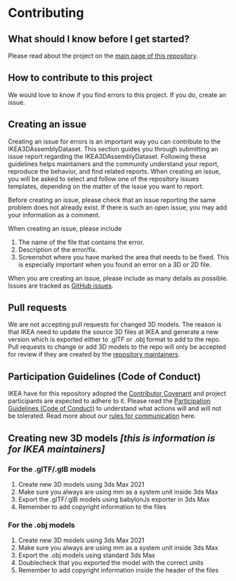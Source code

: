 # Contributing

## What should I know before I get started?

Please read about the project on the [main page of this repository](https://github.com/IKEA/IKEA3DAssemblyDataset/).

## How to contribute to this project

We would love to know if you find errors to this project.
If you do, create an issue.

## Creating an issue

Creating an issue for errors is an important way you can contribute to the IKEA3DAssemblyDataset.
This section guides you through submitting an issue report regarding the IKEA3DAssemblyDataset. Following these guidelines helps maintainers and the community understand your report, reproduce the behavior, and find related reports. When creating an issue, you will be asked to select and follow one of the repository issues templates, depending on the matter of the issue you want to report.

Before creating an issue, please check that an issue reporting the same problem does not already exist. If there is such an open issue, you may add your information as a comment.

When creating an issue, please include

1. The name of the file that contains the error.
2. Description of the error/fix.
3. Screenshot where you have marked the area that needs to be fixed.
This is especially important when you found an error on a 3D or 2D file.

When you are creating an issue, please include as many details as possible.
Issues are tracked as [GitHub issues](https://guides.github.com/features/issues/).

## Pull requests

We are not accepting pull requests for changed 3D models. The reason is that IKEA need to update the source 3D files at IKEA and generate a new version which is exported either to .glTF or .obj format to add to the repo. Pull requests to change or add 3D models to the repo will only be accepted for review if they are created by the [repository maintainers](https://github.com/IKEA/IKEA3DAssemblyDataset/blob/main/MAINTAINERS.md).

## Participation Guidelines (Code of Conduct)

IKEA have for this repository adopted the [Contributor Covenant](https://www.contributor-covenant.org/) and project participants are expected to adhere to it. Please read the [Participation Guidelines (Code of Conduct)](CODE_OF_CONDUCT.md) to understand what actions will and will not be tolerated. Read more about our [rules for communication](COMMUNICATION.md) here.

## Creating new 3D models *[this is information is for IKEA maintainers]*

### For the .glTF/.glB models

1. Create new 3D models using 3ds Max 2021
2. Make sure you always are using mm as a system unit inside 3ds Max
3. Export the .glTF/.glB models using babylonJs exporter in 3ds Max
4. Remember to add copyright information to the files

### For the .obj models

1. Create new 3D models using 3ds Max 2021
2. Make sure you always are using mm as a system unit inside 3ds Max
3. Export the .obj models using standard 3ds Max
4. Doublecheck that you exported the model with the correct units
5. Remember to add copyright information inside the header of the files

<!--
### DO NOT EDIT
This section describes the process to be followed by IKEA maintainers when a new release or a fix needs to be applied to the dataset.
## Making a pull request
*   Always follow the seven rules of a [great Git commit message](#git-commit-messages)
*   Follow the normal [pull request flow](https://help.github.com/articles/creating-a-pull-request/).
*   Feel free to make as many commits as you want; we will squash them all into a single commit before merging your change.
*   Check the diffs, write a useful description (including something like `Fixes #123` if it's fixing a bug) and send the PR out. Please start the title of your pull request with the name of the affected package, followed
    by a colon, followed by a short summary of the change, like "blob/gcsblob:add more tests".
* There is no need to assign a reviewer to the PR, the project team will assign someone for review during the standard triaging process. OR Choose a reviewer from the maintainers guide.

#### Git Commit Messages
A well-crafted Git commit message is the best way to communicate context about a change to fellow developers (and indeed to their future selves).
Follow the seven rules of a great Git commit message:
* Separate subject from body with a blank line. 
* Limit the subject line to 50 characters.
* Capitalize the subject line.
* Do not end the subject line with a period.
* Use the imperative mood in the subject line. eg."Add feature" not "Added feature"
* Wrap the body at 72 characters.
* Use the body to explain what and why vs. how.

## Code review
All submissions, including submissions by project members, require review. It is almost never the case that a pull request is accepted without some changes requested, so please do not be offended!

When you have finished making requested changes to your pull request, please make a comment containing "PTAL" (Please Take Another Look) on your pull request. GitHub notifications can be noisy, and it is unfortunately easy for things to be lost in the shuffle.

Once your PR is approved (hooray!), the reviewer will squash your commits into a single commit and then merge the commit onto the main branch. Thank you!

## Github code review workflow conventions
(For project members and frequent contributors.)

As a contributor:

-   Try hard to make each Pull Request as small and focused as possible. In
    particular, this means that if a reviewer asks you to do something that is
    beyond the scope of the Pull Request, the best practice is to file another
    issue and reference it from the Pull Request rather than just adding more
    commits to the existing PR.
-   Adding someone as a Reviewer means "please feel free to look and comment". Choose as many Reviewers as you'd like referring the Maintainers.
-   Adding someone as an Assignee means that the Pull Request should not be
    submitted until they approve. If you choose multiple Assignees, wait until
    all of them approve. It is fine to ask someone if they are OK with being
    removed as an Assignee.
-   Make as many commits as you want locally, but try not to push them to Github until you've addressed comments; this allows the email notification about the push to be a signal to reviewers that the PR is ready to be looked at again.
-   When there may be confusion about what should happen next for a PR, be
    explicit; add a "PTAL" comment if it is ready for review again, or a "Please hold off on reviewing for now" if you are still working on addressing comments.
-   "Resolve" comments that you are sure you've addressed; let your reviewers
    resolve ones that you're not sure about.
-   Do not use `git push --force`; this can cause comments from your reviewers
    that are associated with a specific commit to be lost. This implies that
    once you've sent a Pull Request, you should use `git merge` instead of `git rebase` to incorporate commits from the master branch.

As a reviewer:

-   Be timely in your review process, especially if you are an Assignee.
-   Try to use `Start a Review` instead of single comments, to reduce email
    spam.
-   "Resolve" your own comments if they have been addressed.
-   If you want your review to be blocking, and are not currently an Assignee,
    add yourself as an Assignee.

When squashing-and-merging:

-   Ensure that **all** of the Assignees have approved.
-   Do a final review of the one-line PR summary, ensuring that it meets the
    guidelines (e.g., "blob: add more blobbing") and accurately describes the
    change.
-   Delete the automatically added commit lines; these are generally not
    interesting and make commit history harder to read.
-->
